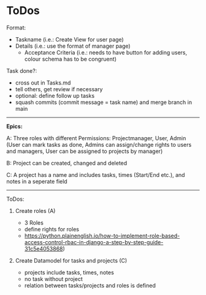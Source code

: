 # ToDos

Format:
- Taskname (i.e.: Create View for user page)
- Details (i.e.: use the format of manager page)
  - Acceptance Criteria (i.e.: needs to have button for adding users, colour schema has to be congruent)
                                

Task done?: 
- cross out in Tasks.md
- tell others, get review if necessary
- optional: define follow up tasks
- squash commits (commit message = task name) and merge branch in main


---
**Epics:**

A: Three roles with different Permissions: Projectmanager, User, Admin (User can mark tasks as done,
Admins can assign/change rights to users and managers, User can be assigned to projects by manager)


B: Project can be created, changed and deleted

C: A project has a name and includes tasks, times (Start/End etc.), and notes in a seperate field

---

ToDos:
1. Create roles (A)
   - 3 Roles
   - define rights  for roles
   - https://python.plainenglish.io/how-to-implement-role-based-access-control-rbac-in-django-a-step-by-step-guide-31c5e4053868)


2. Create Datamodel for tasks and projects (C)

   - projects include tasks, times, notes
   - no task without project
   - relation between tasks/projects and roles is defined
  


